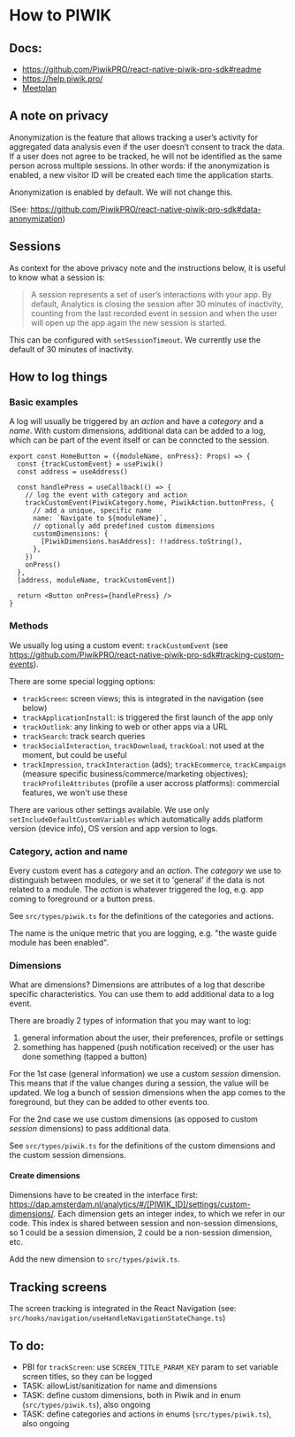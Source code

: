 # How to PIWIK

## Docs:

- https://github.com/PiwikPRO/react-native-piwik-pro-sdk#readme
- https://help.piwik.pro/
- [Meetplan](https://hoofdstad.sharepoint.com/:w:/r/sites/AmsterdamApp/_layouts/15/Doc.aspx?sourcedoc=%7B93166DC8-DF58-4D3A-8C2B-5380D8DC8333%7D&file=Meetplan%20Piwik%20Pro%20Amsterdam%20App.docx)

## A note on privacy

Anonymization is the feature that allows tracking a user’s activity for aggregated data analysis even if the user doesn’t consent to track the data. If a user does not agree to be tracked, he will not be identified as the same person across multiple sessions. In other words: if the anonymization is enabled, a new visitor ID will be created each time the application starts.

Anonymization is enabled by default. We will not change this.

(See: https://github.com/PiwikPRO/react-native-piwik-pro-sdk#data-anonymization)

## Sessions

As context for the above privacy note and the instructions below, it is useful to know what a session is:

> A session represents a set of user’s interactions with your app. By default, Analytics is closing the session after 30 minutes of inactivity, counting from the last recorded event in session and when the user will open up the app again the new session is started.

This can be configured with `setSessionTimeout`. We currently use the default of 30 minutes of inactivity.

## How to log things

### Basic examples

A log will usually be triggered by an _action_ and have a _category_ and a _name_. With custom dimensions, additional data can be added to a log, which can be part of the event itself or can be conncted to the session.

```tsx
export const HomeButton = ({moduleName, onPress}: Props) => {
  const {trackCustomEvent} = usePiwik()
  const address = useAddress()

  const handlePress = useCallback(() => {
    // log the event with category and action
    trackCustomEvent(PiwikCategory.home, PiwikAction.buttonPress, {
      // add a unique, specific name
      name: `Navigate to ${moduleName}`,
      // optionally add predefined custom dimensions
      customDimensions: {
        [PiwikDimensions.hasAddress]: !!address.toString(),
      },
    })
    onPress()
  },
  [address, moduleName, trackCustomEvent])

  return <Button onPress={handlePress} />
}
```

### Methods

We usually log using a custom event: `trackCustomEvent` (see https://github.com/PiwikPRO/react-native-piwik-pro-sdk#tracking-custom-events).

There are some special logging options:
- `trackScreen`: screen views; this is integrated in the navigation (see below)
- `trackApplicationInstall`: is triggered the first launch of the app only
- `trackOutlink`: any linking to web or other apps via a URL
- `trackSearch`: track search queries
- `trackSocialInteraction`, `trackDownload`, `trackGoal`: not used at the moment, but could be useful
- `trackImpression`, `trackInteraction` (ads); `trackEcommerce`, `trackCampaign` (measure specific business/commerce/marketing objectives); `trackProfileAttributes` (profile a user accross platforms): commercial features, we won't use these

There are various other settings available. We use only `setIncludeDefaultCustomVariables` which automatically adds platform version (device info), OS version and app version to logs.

### Category, action and name

Every custom event has a _category_ and an _action_. The _category_ we use to distinguish between modules, or we set it to 'general' if the data is not related to a module. The _action_ is whatever triggered the log, e.g. app coming to foreground or a button press.

See `src/types/piwik.ts` for the definitions of the categories and actions.

The name is the unique metric that you are logging, e.g. "the waste guide module has been enabled".

### Dimensions

What are dimensions? Dimensions are attributes of a log that describe specific characteristics. You can use them to add additional data to a log event.

There are broadly 2 types of information that you may want to log:
1. general information about the user, their preferences, profile or settings
2. something has happened (push notification received) or the user has done something (tapped a button)

For the 1st case (general information) we use a custom *session* dimension. This means that if the value changes during a session, the value will be updated. We log a bunch of session dimensions when the app comes to the foreground, but they can be added to other events too.

For the 2nd case we use custom dimensions (as opposed to custom *session* dimensions) to pass additional data.

See `src/types/piwik.ts` for the definitions of the custom dimensions and the custom session dimensions.

#### Create dimensions

Dimensions have to be created in the interface first: https://dap.amsterdam.nl/analytics/#/[PIWIK_ID]/settings/custom-dimensions/. Each dimension gets an integer index, to which we refer in our code. This index is shared between session and non-session dimensions, so 1 could be a session dimension, 2 could be a non-session dimension, etc.

Add the new dimension to `src/types/piwik.ts`.

## Tracking screens

The screen tracking is integrated in the React Navigation (see: `src/hooks/navigation/useHandleNavigationStateChange.ts`)

## To do:
- PBI for `trackScreen`: use `SCREEN_TITLE_PARAM_KEY` param to set variable screen titles, so they can be logged
- TASK: allowList/sanitization for name and dimensions
- TASK: define custom dimensions, both in Piwik and in enum (`src/types/piwik.ts`), also ongoing
- TASK: define categories and actions in enums (`src/types/piwik.ts`), also ongoing
